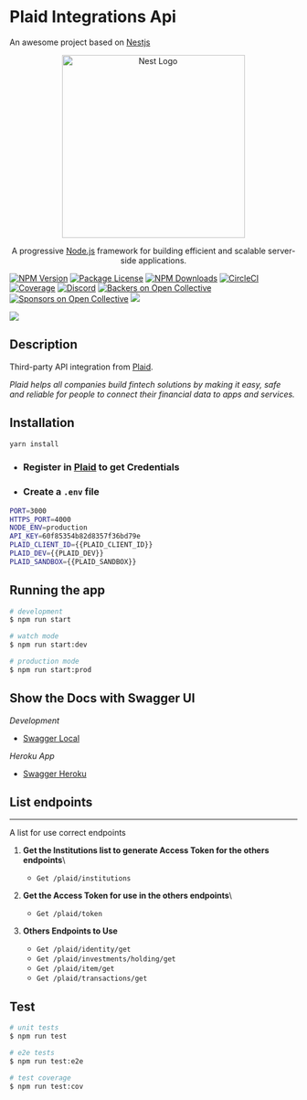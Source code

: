 # Plaid Integrations Api

An awesome project based on [Nestjs](http://nestjs.com/)

<p align="center">
  <a href="http://nestjs.com/" target="blank"><img src="https://nestjs.com/img/logo_text.svg" width="320" alt="Nest Logo" /></a>
</p>

[circleci-image]: https://img.shields.io/circleci/build/github/nestjs/nest/master?token=abc123def456
[circleci-url]: https://circleci.com/gh/nestjs/nest

  <p align="center">A progressive <a href="http://nodejs.org" target="_blank">Node.js</a> framework for building efficient and scalable server-side applications.</p>

<a href="https://www.npmjs.com/~nestjscore" target="_blank"><img src="https://img.shields.io/npm/v/@nestjs/core.svg" alt="NPM Version" /></a>
<a href="https://www.npmjs.com/~nestjscore" target="_blank"><img src="https://img.shields.io/npm/l/@nestjs/core.svg" alt="Package License" /></a>
<a href="https://www.npmjs.com/~nestjscore" target="_blank"><img src="https://img.shields.io/npm/dm/@nestjs/common.svg" alt="NPM Downloads" /></a>
<a href="https://circleci.com/gh/nestjs/nest" target="_blank"><img src="https://img.shields.io/circleci/build/github/nestjs/nest/master" alt="CircleCI" /></a>
<a href="https://coveralls.io/github/nestjs/nest?branch=master" target="_blank"><img src="https://coveralls.io/repos/github/nestjs/nest/badge.svg?branch=master#9" alt="Coverage" /></a>
<a href="https://discord.gg/G7Qnnhy" target="_blank"><img src="https://img.shields.io/badge/discord-online-brightgreen.svg" alt="Discord"/></a>
<a href="https://opencollective.com/nest#backer" target="_blank"><img src="https://opencollective.com/nest/backers/badge.svg" alt="Backers on Open Collective" /></a>
<a href="https://opencollective.com/nest#sponsor" target="_blank"><img src="https://opencollective.com/nest/sponsors/badge.svg" alt="Sponsors on Open Collective" /></a>
<a href="https://paypal.me/kamilmysliwiec" target="_blank"><img src="https://img.shields.io/badge/Donate-PayPal-ff3f59.svg"/></a>

<a href="https://twitter.com/nestframework" target="_blank"><img src="https://img.shields.io/twitter/follow/nestframework.svg?style=social&label=Follow"></a>

</p>
  <!--[![Backers on Open Collective](https://opencollective.com/nest/backers/badge.svg)](https://opencollective.com/nest#backer)
  [![Sponsors on Open Collective](https://opencollective.com/nest/sponsors/badge.svg)](https://opencollective.com/nest#sponsor)-->

## Description

Third-party API integration from [Plaid](https://plaid.com/docs/api/).

_Plaid helps all companies build fintech solutions by making it easy, safe and reliable for people to connect their financial data to apps and services._

## Installation

```bash
yarn install
```

- ### Register in [Plaid](https://dashboard.plaid.com/signup?email=&referrer_url=) to get Credentials

- ### Create a `.env` file

```bash
PORT=3000
HTTPS_PORT=4000
NODE_ENV=production
API_KEY=60f85354b82d8357f36bd79e
PLAID_CLIENT_ID={{PLAID_CLIENT_ID}}
PLAID_DEV={{PLAID_DEV}}
PLAID_SANDBOX={{PLAID_SANDBOX}}
```

## Running the app

```bash
# development
$ npm run start

# watch mode
$ npm run start:dev

# production mode
$ npm run start:prod
```

## Show the Docs with Swagger UI

_Development_

- [Swagger Local](http://localhost:3000/docs)

_Heroku App_

- [Swagger Heroku](https://test-fintech-integrations.herokuapp.com/docs)

## List endpoints

---

A list for use correct endpoints

1. **Get the Institutions list to generate Access Token for the others endpoints**\

   - `Get /plaid/institutions`

2. **Get the Access Token for use in the others endpoints**\

   - `Get /plaid/token`

3. **Others Endpoints to Use**

   - `Get /plaid/identity/get`
   - `Get /plaid/investments/holding/get`
   - `Get /plaid/item/get`
   - `Get /plaid/transactions/get`

## Test

```bash
# unit tests
$ npm run test

# e2e tests
$ npm run test:e2e

# test coverage
$ npm run test:cov
```

